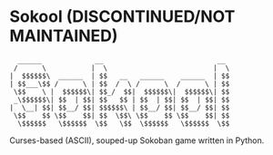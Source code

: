 Sokool (DISCONTINUED/NOT MAINTAINED)
====================================

```
  ______             __                            __ 
 /      \           |  \                          |  \
|  $$$$$$\  ______  | $$   __   ______    ______  | $$
| $$___\$$ /      \ | $$  /  \ /      \  /      \ | $$
 \$$    \ |  $$$$$$\| $$_/  $$|  $$$$$$\|  $$$$$$\| $$
 _\$$$$$$\| $$  | $$| $$   $$ | $$  | $$| $$  | $$| $$
|  \__| $$| $$__/ $$| $$$$$$\ | $$__/ $$| $$__/ $$| $$
 \$$    $$ \$$    $$| $$  \$$\ \$$    $$ \$$    $$| $$
  \$$$$$$   \$$$$$$  \$$   \$$  \$$$$$$   \$$$$$$  \$$
```

Curses-based (ASCII), souped-up Sokoban game written in Python.

